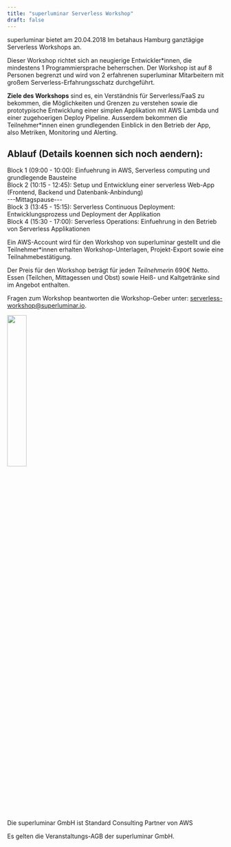 ```yaml
---
title: "superluminar Serverless Workshop"
draft: false
---
```


superluminar bietet am 20.04.2018 Im betahaus Hamburg ganztägige Serverless Workshops an.

Dieser Workshop richtet sich an neugierige Entwickler*innen, die mindestens 1 Programmiersprache beherrschen. Der Workshop ist auf 8 Personen begrenzt und wird von 2 erfahrenen superluminar Mitarbeitern mit großem Serverless-Erfahrungsschatz durchgeführt.

**Ziele des Workshops** sind es, ein Verständnis für Serverless/FaaS zu bekommen, die Möglichkeiten und Grenzen zu verstehen sowie die prototypische Entwicklung einer simplen Applikation mit AWS Lambda und einer zugehoerigen Deploy Pipeline. Ausserdem bekommen die Teilnehmer*innen einen grundlegenden Einblick in den Betrieb der App, also Metriken, Monitoring und Alerting.

## Ablauf (Details koennen sich noch aendern):

Block 1 (09:00 - 10:00): Einfuehrung in AWS, Serverless computing und grundlegende Bausteine<br>
Block 2 (10:15 - 12:45): Setup und Entwicklung einer serverless Web-App (Frontend, Backend und Datenbank-Anbindung)<br>
---Mittagspause---<br>
Block 3 (13:45 - 15:15): Serverless Continuous Deployment: Entwicklungsprozess und Deployment der Applikation<br>
Block 4 (15:30 - 17:00): Serverless Operations: Einfuehrung in den Betrieb von Serverless Applikationen<br>

Ein AWS-Account wird für den Workshop von superluminar gestellt und die Teilnehmer*innen erhalten Workshop-Unterlagen, Projekt-Export sowie eine Teilnahmebestätigung.

Der Preis für den Workshop beträgt für jede*n Teilnehmer*in 690€ Netto.
Essen (Teilchen, Mittagessen und Obst) sowie Heiß- und Kaltgetränke sind im Angebot enthalten. 

Fragen zum Workshop beantworten die Workshop-Geber unter: [serverless-workshop@superluminar.io](mailto:serverless-workshop@superluminar.io).

<img src="/img/aws_partner.png" style="width: 30%"><br>
Die superluminar GmbH ist Standard Consulting Partner von AWS

Es gelten die Veranstaltungs-AGB der superluminar GmbH.
